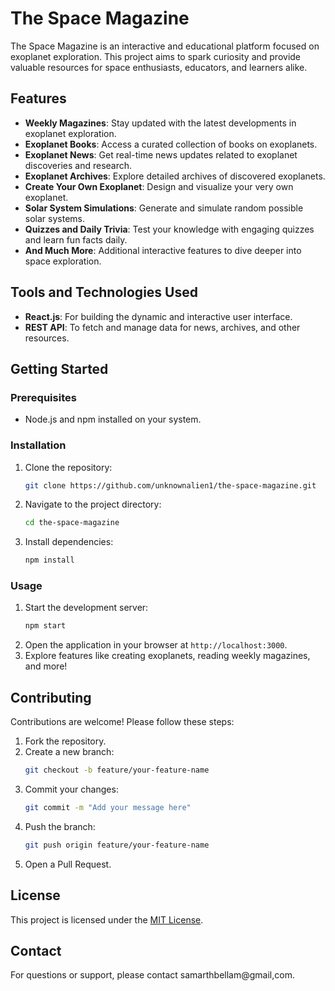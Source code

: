 # The Space Magazine

The Space Magazine is an interactive and educational platform focused on exoplanet exploration. This project aims to spark curiosity and provide valuable resources for space enthusiasts, educators, and learners alike.

## Features
- **Weekly Magazines**: Stay updated with the latest developments in exoplanet exploration.
- **Exoplanet Books**: Access a curated collection of books on exoplanets.
- **Exoplanet News**: Get real-time news updates related to exoplanet discoveries and research.
- **Exoplanet Archives**: Explore detailed archives of discovered exoplanets.
- **Create Your Own Exoplanet**: Design and visualize your very own exoplanet.
- **Solar System Simulations**: Generate and simulate random possible solar systems.
- **Quizzes and Daily Trivia**: Test your knowledge with engaging quizzes and learn fun facts daily.
- **And Much More**: Additional interactive features to dive deeper into space exploration.

## Tools and Technologies Used
- **React.js**: For building the dynamic and interactive user interface.
- **REST API**: To fetch and manage data for news, archives, and other resources.

## Getting Started

### Prerequisites
- Node.js and npm installed on your system.

### Installation
1. Clone the repository:
   ```bash
   git clone https://github.com/unknownalien1/the-space-magazine.git
   ```
2. Navigate to the project directory:
   ```bash
   cd the-space-magazine
   ```
3. Install dependencies:
   ```bash
   npm install
   ```

### Usage
1. Start the development server:
   ```bash
   npm start
   ```
2. Open the application in your browser at `http://localhost:3000`.
3. Explore features like creating exoplanets, reading weekly magazines, and more!

## Contributing
Contributions are welcome! Please follow these steps:
1. Fork the repository.
2. Create a new branch:
   ```bash
   git checkout -b feature/your-feature-name
   ```
3. Commit your changes:
   ```bash
   git commit -m "Add your message here"
   ```
4. Push the branch:
   ```bash
   git push origin feature/your-feature-name
   ```
5. Open a Pull Request.

## License
This project is licensed under the [MIT License](LICENSE).

## Contact
For questions or support, please contact samarthbellam@gmail,com.
